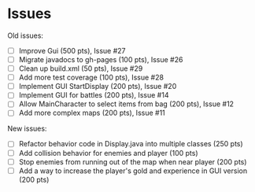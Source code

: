 Issues
=====================
Old issues:
- [ ] Improve Gui (500 pts), Issue #27
- [ ] Migrate javadocs to gh-pages (100 pts), Issue #26
- [ ] Clean up build.xml (50 pts), Issue #29
- [ ] Add more test coverage (100 pts), Issue #28
- [ ] Implement GUI StartDisplay (200 pts), Issue #20
- [ ] Implement GUI for battles (200 pts), Issue #14
- [ ] Allow MainCharacter to select items from bag (200 pts), Issue #12
- [ ] Add more complex maps (200 pts), Issue #11

New issues:
- [ ] Refactor behavior code in Display.java into multiple classes (250 pts)
- [ ] Add collision behavior for enemies and player (100 pts)
- [ ] Stop enemies from running out of the map when near player (200 pts)
- [ ] Add a way to increase the player's gold and experience in GUI version (200 pts)
